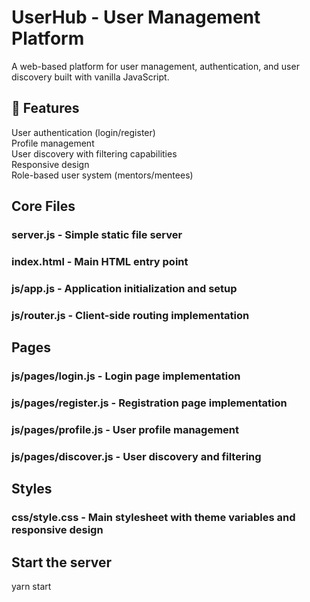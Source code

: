 # UserHub - User Management Platform
A web-based platform for user management, authentication, and user discovery built with vanilla JavaScript.

## 🚀 Features

User authentication (login/register) <br />
Profile management <br />
User discovery with filtering capabilities <br />
Responsive design <br />
Role-based user system (mentors/mentees) <br />



## Core Files

### server.js - Simple static file server
### index.html - Main HTML entry point
### js/app.js - Application initialization and setup
### js/router.js - Client-side routing implementation



## Pages
### js/pages/login.js - Login page implementation
### js/pages/register.js - Registration page implementation
### js/pages/profile.js - User profile management
### js/pages/discover.js - User discovery and filtering


## Styles
### css/style.css - Main stylesheet with theme variables and responsive design

## Start the server
yarn start
